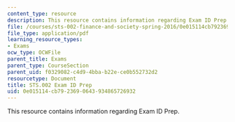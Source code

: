 ```yaml
---
content_type: resource
description: This resource contains information regarding Exam ID Prep.
file: /courses/sts-002-finance-and-society-spring-2016/0e015114cb7923690643934865726932_MITSTS_002S16_ExamIDPrep.pdf
file_type: application/pdf
learning_resource_types:
- Exams
ocw_type: OCWFile
parent_title: Exams
parent_type: CourseSection
parent_uid: f0329082-c4d9-4bba-b22e-ce0b552732d2
resourcetype: Document
title: STS.002 Exam ID Prep
uid: 0e015114-cb79-2369-0643-934865726932
---
```

This resource contains information regarding Exam ID Prep.

